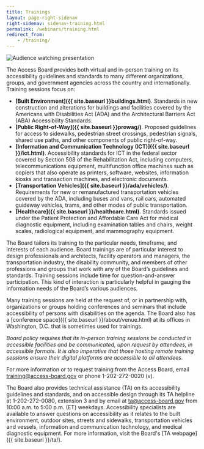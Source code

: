 ```yaml
---
title: Trainings
layout: page-right-sidenav
right-sidenav: sidenav-training.html
permalink: /webinars/training.html
redirect_from: 
    - /training/
---
```


<img src="{{site.baseurl}}/images/stock/training.jpeg" class="img-right shadow radius-lg" alt="Audience watching presentation" />

The Access Board provides both virtual and in-person training on its accessibility guidelines and standards to many different organizations, groups, and government agencies across the country and internationally. Training sessions focus on: 

- **[Built Environment]({{ site.baseurl }}buildings.html)**. Standards in new construction and alterations for buildings and facilities covered by the Americans with Disabilities Act (ADA) and the Architectural Barriers Act (ABA) Accessibility Standards.
- **[Public Right-of-Way]({{ site.baseurl }}prowag/)**. Proposed guidelines for access to sidewalks, pedestrian street crossings, pedestrian signals, shared use paths, and other components of public right-of-way.
- **[Information and Communication Technology (ICT)]({{ site.baseurl }}/ict.html)**. Accessibility standards for ICT in the federal sector covered by Section 508 of the Rehabilitation Act, including computers, telecommunications equipment, multifunction office machines such as copiers that also operate as printers, software, websites, information kiosks and transaction machines, and electronic documents.
- **[Transportation Vehicles]({{ site.baseurl }}/ada/vehicles/)**. Requirements for new or remanufactured transportation vehicles covered by the ADA, including buses and vans, rail cars, automated guideway vehicles, trams, and other modes of public transportation.
- **[Healthcare]({{ site.baseurl }}/healthcare.html)**. Standards issued under the Patient Protection and Affordable Care Act for medical diagnostic equipment, including examination tables and chairs, weight scales, radiological equipment, and mammography equipment.

The Board tailors its training to the particular needs, timeframe, and interests of each audience. Board trainings are of particular interest to design professionals and architects, facility operators and managers, the transportation industry, the disability community, and members of other professions and groups that work with any of the Board’s guidelines and standards. Training sessions include time for question-and-answer participation. This kind of interaction is particularly helpful in gauging the information needs of the Board’s various audiences.

Many training sessions are held at the request of, or in partnership with, organizations or groups holding conferences and seminars that include accessibility of persons with disabilities on the agenda. The Board also has a [conference space]({{ site.baseurl }}/about/venue.html) at its offices in Washington, D.C. that is sometimes used for trainings.

*Board policy requires that its in-person training sessions be conducted in accessible facilities and be communicated, upon request by attendees, in accessible formats. It is also imperative that those hosting remote training sessions ensure their digital platforms are accessible to all attendees.*

For more information or to request training from the Access Board, email <training@access-board.gov> or phone 1-202-272-0020 (v).

The Board also provides technical assistance (TA) on its accessibility guidelines and standards, and on accessible design through its TA helpline at 1-202-272-0080, extension 3 and by email at <ta@access-board.gov> from 10:00 a.m. to 5:00 p.m. (ET) weekdays.  Accessibility specialists are available to answer questions on accessibility as it relates to the built environment, outdoor sites, streets and sidewalks, transportation vehicles and vessels, information and communication technology, and medical diagnostic equipment.  For more information, visit the Board's [TA webpage]({{ site.baseurl }}/ta/).
